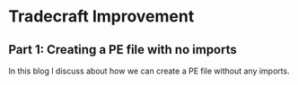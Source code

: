 # Tradecraft Improvement

## Part 1: Creating a PE file with no imports

In this blog I discuss about how we can create a PE file without any imports.
